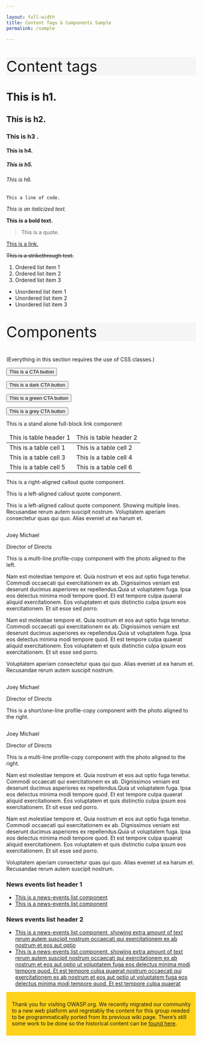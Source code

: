 ```yaml
---

layout: full-width
title: Content Tags & Components Sample
permalink: /sample

---
```

<div>
  <p style="font-size: 40px; background-color: whitesmoke;">Content tags</p>
  

  <h1>This is h1.</h1>
  <h2>This is h2.</h2>
  <h3>This is h3 .</h3>
  <h4>This is h4.</h4>
  <h5>This is h5.</h5>
  <h6>This is h6.</h6>
  <p><code>This a line of code.</code></p>
  <p><em>This is an italicized text.</em></p>
  <p><strong>This is a bold text.</strong></p>
  <blockquote>This is a quote.</blockquote>
  <p><a href="#">This is a link.</a></p>
  <s>This is a strikethrough text.</s>

  <ol>
    <li>Ordered list item 1</li>
    <li>Ordered list item 2</li>
    <li>Ordered list item 3</li>
  </ol>

  <ul>
    <li>Unordered list item 1</li>
    <li>Unordered list item 2</li>
    <li>Unordered list item 3</li>
  </ul>

  

</div>


<div>
<p style="font-size: 40px; background-color: whitesmoke;">Components</p>

<p>(Everything in this section requires the use of CSS classes.)</p>


<button class="cta-button">This is a CTA button</button>

<button class="cta-button dark">This is a dark CTA button</button>

<button class="cta-button green">This is a green CTA button</button>

<button class="cta-button grey">This is a grey CTA button</button>


<a class="callout-link">This is a stand alone full-block link component</a>

<table class="table">
  <thead>
    <tr>
      <td>
        This is table header 1
      </td>
      <td>
        This is table header 2
      </td>
    </tr>
  </thead>
  <tbody>
    <tr>
      <td>
        This is a table cell 1
      </td>
      <td>
        This is a table cell 2
      </td>
    </tr>
    <tr>
      <td>
        This is a table cell 3
      </td>
      <td>
        This is a table cell 4
      </td>
    </tr>
    <tr>
      <td>
        This is a table cell 5
      </td>
      <td>
        This is a table cell 6
      </td>
    </tr>
  </tbody>
</table>

<p class="callout-mono right">This is a right-aligned callout quote component.</p>

<p class="callout-mono left">This is a left-aligned callout quote component.</p>

<p class="callout-mono left">This is a left-aligned callout quote component. Showing multiple lines. Recusandae rerum autem suscipit nostrum. Voluptatem aperiam consectetur quas qui quo. Alias eveniet ut ea harum et.</p>

<div class="profile-copy left">
  <img src="{{ site.github.url }}/assets/image/test-photo.png" alt="">
  <p class="name">Joey Michael</p>
  <p class="title">Director of Directs</p>
  <p>This is a multi-line profile-copy component with the photo aligned to the left.</p>

  <p>Nam est molestiae tempore et. Quia nostrum et eos aut optio fuga tenetur. Commodi occaecati qui exercitationem ex ab. Dignissimos veniam est deserunt ducimus asperiores ex repellendus.Quia ut voluptatem fuga. Ipsa eos delectus minima modi tempore quod. Et est tempore culpa quaerat aliquid exercitationem. Eos voluptatem et quis distinctio culpa ipsum eos exercitationem. Et sit esse sed porro.</p>
  <p>Nam est molestiae tempore et. Quia nostrum et eos aut optio fuga tenetur. Commodi occaecati qui exercitationem ex ab. Dignissimos veniam est deserunt ducimus asperiores ex repellendus.Quia ut voluptatem fuga. Ipsa eos delectus minima modi tempore quod. Et est tempore culpa quaerat aliquid exercitationem. Eos voluptatem et quis distinctio culpa ipsum eos exercitationem. Et sit esse sed porro.</p>
  <p>Voluptatem aperiam consectetur quas qui quo. Alias eveniet ut ea harum et. Recusandae rerum autem suscipit nostrum.</p>
</div>

<div class="profile-copy right">
  <img src="{{ site.github.url }}/assets/image/test-photo.png" alt="">
  <p class="name">Joey Michael</p>
  <p class="title">Director of Directs</p>
  <p>This is a short/one-line profile-copy component with the photo aligned to the right.</p>
</div>

<div class="profile-copy right">
  <img src="{{ site.github.url }}/assets/image/test-photo.png" alt="">
  <p class="name">Joey Michael</p>
  <p class="title">Director of Directs</p>
  <p>This is a multi-line profile-copy component with the photo aligned to the right.</p>

  <p>Nam est molestiae tempore et. Quia nostrum et eos aut optio fuga tenetur. Commodi occaecati qui exercitationem ex ab. Dignissimos veniam est deserunt ducimus asperiores ex repellendus.Quia ut voluptatem fuga. Ipsa eos delectus minima modi tempore quod. Et est tempore culpa quaerat aliquid exercitationem. Eos voluptatem et quis distinctio culpa ipsum eos exercitationem. Et sit esse sed porro.</p>
  <p>Nam est molestiae tempore et. Quia nostrum et eos aut optio fuga tenetur. Commodi occaecati qui exercitationem ex ab. Dignissimos veniam est deserunt ducimus asperiores ex repellendus.Quia ut voluptatem fuga. Ipsa eos delectus minima modi tempore quod. Et est tempore culpa quaerat aliquid exercitationem. Eos voluptatem et quis distinctio culpa ipsum eos exercitationem. Et sit esse sed porro.</p>
  <p>Voluptatem aperiam consectetur quas qui quo. Alias eveniet ut ea harum et. Recusandae rerum autem suscipit nostrum.</p>
</div>

<section class="news-events">
  <h3>News events list header 1</h3>
  <ul>
    <li><a href="#">This is a news-events list component</a></li>
    <li><a href="#">This is a news-events list component</a></li>
  </ul>
  <h3>News events list header 2</h3>
  <ul>
    <li><a href="#">This is a news-events list component, showing extra amount of text rerum autem suscipit nostrum occaecati qui exercitationem ex ab nostrum et eos aut optio</a></li>
    <li><a href="#">This is a news-events list component, showing extra amount of text rerum autem suscipit nostrum occaecati qui exercitationem ex ab nostrum et eos aut optio ut voluptatem fuga eos delectus minima modi tempore quod. Et est tempore culpa quaerat nostrum occaecati qui exercitationem ex ab nostrum et eos aut optio ut voluptatem fuga eos delectus minima modi tempore quod. Et est tempore culpa quaerat</a></li>
  </ul>
</section>
</div>


<section class="news-events">
  
 <div style="padding: 10px; padding-left: 15px; background-color: #ffd21c;">
  
<p>Thank you for visiting OWASP.org. We recently migrated our community to a new web platform and regretably the content for this group needed to be programmatically ported from its previous wiki page. There’s still some work to be done so the historical content can be <a href="/migrated_content">found here</a>.</p>
</div>
</section>
